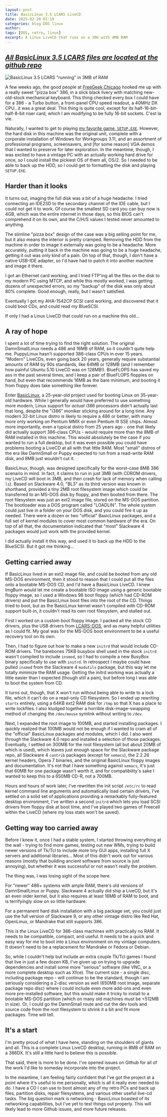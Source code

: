 ```yaml
---
layout: post
title: BasicLinux 3.5 LCARS LiveCD
date: 2025-02-20 01:19
categories: blog DOS linux 
author: 
tags: [DOS, retro, linux]
excerpt: A Linux LiveCD that runs on a 386 with 4MB RAM
---
```


## *[All BasicLinux 3.5 LCARS files are located at the github repo](https://github.com/queenkjuul/basiclinux-lcars)*

![BasicLinux 3.5 LCARS "running" in 3MB of RAM](/archive/pcemfetch.png)

A few weeks ago, the good people at [FreeGeek Chicago](freegeekchi.org) hooked me up with a really sweet "pizza box" 386, in a slick black livery with matching new-old-stock mechanical keyboard. This thing checked every box I could have for a 386 - a Turbo button, a front-panel CPU speed readout, a 40MHz DX CPU...it was a great deal. This thing is quite cool, except for its half-16-bit-half-8-bit riser card, which I am modifying to be fully 16-bit sockets. C'est la vie.

Naturally, I wanted to get to playing [my favorite game, `SETUP.EXE`](https://www.youtube.com/watch?v=w9X0hm5ZgJ0&pp=ygUabXkgZmF2b3RpcmUgZ2FtZSBzZXR1cC5leGU%3D). However, the hard disk in this machine was the original unit, complete with a corporate installation of Windows for Workgroups 3.11, and an assortment of professional programs, screensavers, and [for some reason] VGA demos that I wanted to preserve for later exploration. In the meantime, though, I was excited to have a vintage PC with an actually working hard drive for once, so I could install the pickiest OS of them all, OS/2. So I needed to be able to back up the HDD, so I could get to formatting the disk and playing `SETUP.EXE`.

## Harder than it looks

It turns out, imaging the full disk was a bit of a huge headache. I tried connecting an IDE2SD to the secondary channel of the IDE cable, but I could not get it to work. Of course the smallest SD card you can buy now is 4GB, which was the entire internet in those days, so this BIOS can't comprehend it on its own, and the C/H/S values I tested never amounted to anything.

The slimline "pizza box" design of the case was a big selling point for me, but it also means the interior is pretty cramped. Removing the HDD from the machine in order to image it externally was going to be a headache. More accurately, putting it back in the machine was going to be a huge headache, getting it out was only kind of a pain. On top of that, though, I don't have a native USB-IDE adapter, so I'd have had to patch it into another machine and image it there.

I got an Ethernet card working, and I tried FTP'ing all the files on the disk to my modern PC using MTCP, and while this mostly worked, I was getting dozens of unexpected errors, so my "backup" of the disk was only about 80% complete. Good enough, really, but I wasn't satisfied.

Eventually I got my AHA-1542CP SCSI card working, and discovered that it could boot CDs, and could read my BlueSCSI.

If only I had a Linux LiveCD that could run on a machine this old...

## A ray of hope

I spent a lot of time trying to find the right solution. The original DamnSmallLinux needs a 486 and 16MB of RAM, so it couldn't quite help me. PuppyLinux hasn't supported 386-class CPUs in over 15 years. "Modern" LiveCDs, even going back 20 years, generally require substantial amounts of RAM by 90s standards, like 64MB or 128MB (and I remember how painful Ubuntu 5.10 LiveCD was on 128MB!). BlueFLOPS has saved my ass in the past several times, and I keep a pair of BlueFLOPS floppies on hand, but even that recommends 16MB as the bare minimum, and booting it from floppy does take something like forever.

Enter [BasicLinux](https://distro.ibiblio.org/baslinux/), a 25-year-old project used for booting Linux on 35-year-old hardware. While I generally would have preferred to use something more modern, Linux support for *actual* i386 processors didn't actually last that long, despite the "i386" moniker sticking around for a long time. Any modern 32-bit Linux distro is likely to require a 486 or better, with many more only working on Pentium MMX or even Pentium III SSE chips. Almost more importantly, even a typical distro from 25 years ago - one that likely did actually support 386-class CPUs - would require more than the 8MB of RAM installed in this machine. This would absolutely be the case if you wanted to run a full desktop, but it was even possible you could have problems booting a LiveCD at all with that little RAM. Most "small" distros of the era like DamnSmall or Puppy expected to run from a read-write RAM disk, and 8MB just wouldn't cut it.

BasicLinux, though, was designed specifically for the worst-case 8MB 386 scenario in mind. In fact, it claims to run in just 3MB (with CDROM drivers, my LiveCD will boot in 3MB, and then crash for lack of memory when calling `ls`). Based on Slackware 4.0, "BL3" as its third version was known in shorthand, provided a tiny 2MB root filesystem image which could be transferred to an MS-DOS disk by floppy, and then booted from there. The root filesystem was just an ext2 image file, stored on the MS-DOS partition. The bootloader was a DOS program called "LOADLIN". The whole system could just live in a folder on your DOS disk, and you could fire it up as needed. There were a dozen or two "official" BasicLinux packages, and a full set of kernel modules to cover most common hardware of the era. On top of all that, the documentation indicated that "most" Slackware 4 packages would just work with the provided kernel.

I did actually install it this way, and used it to back up the HDD to the BlueSCSI. But it got me thinking...

## Getting carried away

If BasicLinux lived in an ext2 image file, and could be booted from any old MS-DOS environment, then it stood to reason that I could put all the files onto a bootable MS-DOS CD, and I'd have a BasicLinux LiveCD. I knew ImgBurn would let me create a bootable ISO image using a generic bootable floppy image, so I used a Windows 98 boot floppy (which had CD-ROM drivers) and put the BasicLinux boot files into the root of the CD. Things tried to boot, but as the BasicLinux kernel wasn't compiled with CD-ROM support built-in, it couldn't read its own root filesystem, and stalled out.

First I worked on a custom boot floppy image. I packed all the stock CD drivers, plus the USB drivers from [LCARS-DOS](https://github.com/queenkjuul/LCARS), and as many helpful utilities as I could fit. My goal was for the MS-DOS boot environment to be a useful recovery tool on its own.

Then, I had to figure out how to make a new `initrd` that would include CD-ROM drivers. The barebones 75KB busybox shell used in the stock `initrd` wasn't compiled to include `insmod`, so I had to compile a new BusyBox binary specifically to use with `initrd`. In retrospect I maybe could have pulled `insmod` from the Slackware 4 `modutils` package, but this way let me totally minimize the RAM usage. Getting the initrd working was actually a little easier than I expected (though still a pain), but before long I was able to boot the system from CD.

It turns out, though, that X won't run without being able to write to a lock file, which it can't do on a read-only CD filesystem. So I ended up rewriting `startx` entirely, using a 64KB ext2 RAM disk for `/tmp` so that X has a place to write lockfiles. I also kludged together a horrible disk-image-swapping method of changing the `/dev/mouse` symlink without writing to `/dev`.

Next, I expanded the root image to 100MB, and started installing packages. I quickly realized that 100MB would not be enough if I wanted to cram all of the "official" BasicLinux packages and modules, which I did. I also went through the Slackware 4.0 repo and installed a selection of those packages. Eventually, I settled on 300MB for the root filesystem (all but about 20MB of which is used), which leaves just enough space for the Slackware package repo, all Slackware 4 `contrib` packages (except for `xemacs`), the 2.2.26 kernel headers, Opera 7 binaries, and the original BasicLinux floppy images and documentation. It's not that I have something against `xemacs`, it's just that 60MB for one package wasn't worth it, and for compatibility's sake I wanted to keep this to a 650MB CD-R, not a 700MB.

Hours and hours of work later, I've rewritten the init script `/etc/rc` to read kernel command line arguments and automatically load certain drivers, I've settled on a solid set of applications providing a remarkably fully-featured desktop environment, I've written a second `initrd` which lets you load SCSI drivers from floppy disk at boot time, and I've played two games of Freecell within the LiveCD (where my loss stats won't be saved).

## Getting way too carried away

Before I knew it, once I had a stable system, I started throwing everything at the wall - trying to find more games, testing out new WMs, trying to build newer versions of Tk/Tcl to include more tiny GUI apps, installing full X servers and additional libraries... Most of this didn't work out for various reasons (mostly that building ancient software from source is just annoying), but whether it was successful or not wasn't really the problem.

The thing was, I was losing sight of the scope here.

For "newer" 486+ systems with ample RAM, there's old versions of DamnSmallLinux or Puppy. Slackware 4 actually did ship a LiveCD, but it's an even older kernel, but it also requires at least 16MB of RAM to boot, and is terrifyingly slow on so little hardware.

For a permanent hard disk installation with a big package set, you could just use the full version of Slackware 9, or any other vintage distro like Red Hat, OpenLinux, or Mandrake that still supports 386.

This is *the* Linux LiveCD for 386-class machines with practically no RAM. It needs to be compatible, compact, and useful. It needs to be a quick and easy way for me to boot into a Linux environment on my vintage computers. It doesn't need to be a replacement for Mandrake or Fedora or Debian.

So, while I couldn't help but include an extra couple Tk/Tcl games I found that live in just a few dozen KB, I've given up on trying to upgrade dependencies and install some more "serious" software (like VNC, or a more complete desktop such as Xfce). The current size - a single disc, including package repo - will continue to be the standard, though I am seriously considering a 2-disc version as well (650MB root image, separate package repo disc) where I could include even more add-ons and even more pre-installed software, but this would make it tricky to install to a bootable MS-DOS partition (which on many old machines must be <512MB in size). Or, I could go the DamnSmall route and cut the dev tools and source code from the root filesystem to shrink it a bit and fit more packages. Time will tell.

## It's a start

I'm pretty proud of what I have here, standing on the shoulders of giants and all. This is a complete Linux LiveCD desktop, running in 8MB of RAM on a 386DX. It's still a little hard to believe this is possible.

That said, there is more to be done. I've opened issues on Github for all of the work I'd like to someday incorporate into the project.

In the meantime, I am feeling fairly confident that I've got the project at a point where it's useful to me personally, which is all it really ever needed to do. I have a CD I can use to boot almost any of my retro PCs and back up files, partition disks, repair filesystems, and various other useful live-cd tasks. The big question mark is networking - BasicLinux boasted of its networking capabilities, but I've yet to test things out properly. This will likely lead to more Github issues, and more future releases.

